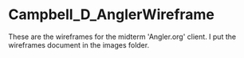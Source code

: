 # Campbell_D_AnglerWireframe
These are the wireframes for the midterm 'Angler.org' client. I put the wireframes document in the images folder. 
